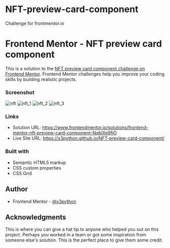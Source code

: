 # NFT-preview-card-component
Challenge for frontmentor.io
# Frontend Mentor - NFT preview card component

This is a solution to the [NFT preview card component challenge on Frontend Mentor](https://www.frontendmentor.io/challenges/nft-preview-card-component-SbdUL_w0U). Frontend Mentor challenges help you improve your coding skills by building realistic projects. 


### Screenshot

![nft](https://user-images.githubusercontent.com/83002862/220580996-0478af14-8201-48a2-92e3-ab257e0a38d4.gif)
![nft_1](https://user-images.githubusercontent.com/83002862/220581022-f4e65b72-6348-4f91-b869-5f6bbb585095.gif)
![nft_2](https://user-images.githubusercontent.com/83002862/220581048-3cc08228-ad66-4160-a32f-ce6bf0cfa6b2.gif)
![nft_3](https://user-images.githubusercontent.com/83002862/220581143-2ce631bc-f5b4-448c-8d58-d875c2f6f83e.gif)



### Links

- Solution URL: https://www.frontendmentor.io/solutions/frontend-mentor-nft-preview-card-component-NqblXe9fjO
- Live Site URL: https://x3python.github.io/NFT-preview-card-component/

### Built with

- Semantic HTML5 markup
- CSS custom properties
- CSS Grid

## Author

- Frontend Mentor - [@x3python](https://www.frontendmentor.io/profile/x3python)


## Acknowledgments

This is where you can give a hat tip to anyone who helped you out on this project. Perhaps you worked in a team or got some inspiration from someone else's solution. This is the perfect place to give them some credit.

